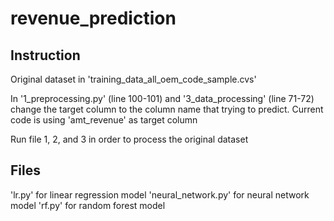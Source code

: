 # revenue_prediction

## Instruction 
Original dataset in 'training_data_all_oem_code_sample.cvs'

In '1_preprocessing.py' (line 100-101) and '3_data_processing' (line 71-72) change the target column to the column name that trying to predict. Current code is using 'amt_revenue' as target column

Run file 1, 2, and 3 in order to process the original dataset

## Files
'lr.py' for linear regression model 
'neural_network.py' for neural network model 
'rf.py' for random forest model 